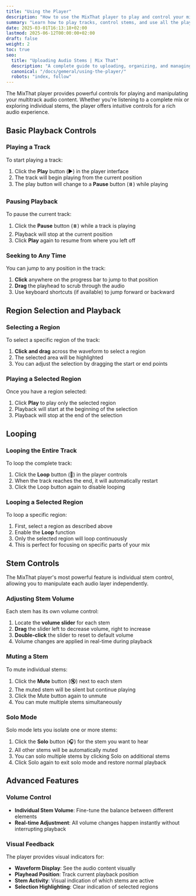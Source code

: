 ```yaml
---
title: "Using the Player"
description: "How to use the MixThat player to play and control your mixes"
summary: "Learn how to play tracks, control stems, and use all the player features"
date: 2025-03-01T16:13:18+02:00
lastmod: 2025-06-12T00:00:00+02:00
draft: false
weight: 2
toc: true
seo:
  title: "Uploading Audio Stems | Mix That"
  description: "A complete guide to uploading, organizing, and managing your audio stems and tracks in Mix That."
  canonical: "/docs/gemeral/using-the-player/"
  robots: "index, follow"
---
```


The MixThat player provides powerful controls for playing and manipulating your multitrack audio content. Whether you're listening to a complete mix or exploring individual stems, the player offers intuitive controls for a rich audio experience.

## Basic Playback Controls

### Playing a Track

To start playing a track:

1. Click the **Play** button (▶️) in the player interface
2. The track will begin playing from the current position
3. The play button will change to a **Pause** button (⏸️) while playing

### Pausing Playback

To pause the current track:

1. Click the **Pause** button (⏸️) while a track is playing
2. Playback will stop at the current position
3. Click **Play** again to resume from where you left off

### Seeking to Any Time

You can jump to any position in the track:

1. **Click** anywhere on the progress bar to jump to that position
2. **Drag** the playhead to scrub through the audio
3. Use keyboard shortcuts (if available) to jump forward or backward

## Region Selection and Playback

### Selecting a Region

To select a specific region of the track:

1. **Click and drag** across the waveform to select a region
2. The selected area will be highlighted
3. You can adjust the selection by dragging the start or end points

### Playing a Selected Region

Once you have a region selected:

1. Click **Play** to play only the selected region
2. Playback will start at the beginning of the selection
3. Playback will stop at the end of the selection

## Looping

### Looping the Entire Track

To loop the complete track:

1. Click the **Loop** button (🔁) in the player controls
2. When the track reaches the end, it will automatically restart
3. Click the Loop button again to disable looping

### Looping a Selected Region

To loop a specific region:

1. First, select a region as described above
2. Enable the **Loop** function
3. Only the selected region will loop continuously
4. This is perfect for focusing on specific parts of your mix

## Stem Controls

The MixThat player's most powerful feature is individual stem control, allowing you to manipulate each audio layer independently.

### Adjusting Stem Volume

Each stem has its own volume control:

1. Locate the **volume slider** for each stem
2. **Drag** the slider left to decrease volume, right to increase
3. **Double-click** the slider to reset to default volume
4. Volume changes are applied in real-time during playback

### Muting a Stem

To mute individual stems:

1. Click the **Mute** button (🔇) next to each stem
2. The muted stem will be silent but continue playing
3. Click the Mute button again to unmute
4. You can mute multiple stems simultaneously

### Solo Mode

Solo mode lets you isolate one or more stems:

1. Click the **Solo** button (🎧) for the stem you want to hear
2. All other stems will be automatically muted
3. You can solo multiple stems by clicking Solo on additional stems
4. Click Solo again to exit solo mode and restore normal playback

## Advanced Features

### Volume Control

- **Individual Stem Volume**: Fine-tune the balance between different elements
- **Real-time Adjustment**: All volume changes happen instantly without interrupting playback

### Visual Feedback

The player provides visual indicators for:

- **Waveform Display**: See the audio content visually
- **Playhead Position**: Track current playback position
- **Stem Activity**: Visual indication of which stems are active
- **Selection Highlighting**: Clear indication of selected regions

